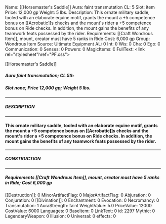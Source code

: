 Name: [[Horsemaster's Saddle]]
Aura: faint transmutation
CL: 5
Slot: item
Price: 12,000 gp
Weight: 5 lbs.
Description: This ornate military saddle, tooled with an elaborate equine motif, grants the mount a +5 competence bonus on [[Acrobatic]]s checks and the mount's rider a +5 competence bonus on Ride checks. In addition, the mount gains the benefits of any teamwork feats possessed by the rider.
Requirements: [[Craft Wondrous Item]], mount, creator must have 5 ranks in Ride
Cost: 6,000 gp
Group: Wondrous Item
Source: Ultimate Equipment
AL: 0
Int: 0
Wis: 0
Cha: 0
Ego: 0
Communication: 0
Senses: 0
Powers: 0
MagicItems: 0
FullText: <link rel="stylesheet"href="PF.css"><div class="heading"><p class="alignleft">[[Horsemaster's Saddle]]</p><div style="clear: both;"></div></div><div><h5><b>Aura </b>faint transmutation; <b>CL </b>5th</h5><h5><b>Slot </b>none; <b>Price </b>12,000 gp; <b>Weight </b>5 lbs.</h5></div><hr/><div><h5><b>DESCRIPTION</b></h5></div><hr/><div><h4><p>This ornate military saddle, tooled with an elaborate equine motif, grants the mount a +5 competence bonus on [[Acrobatic]]s checks and the mount's rider a +5 competence bonus on Ride checks. In addition, the mount gains the benefits of any teamwork feats possessed by the rider.</p></h4></div><hr/><div><h5><b>CONSTRUCTION</b></h5></div><hr/><div><h5><b>Requirements </b>[[Craft Wondrous Item]], <i>mount</i>, creator must have 5 ranks in Ride; <b>Cost </b>6,000 gp</h5></div>
[[Destruction]]: 0
MinorArtifactFlag: 0
MajorArtifactFlag: 0
Abjuration: 0
Conjuration: 0
[[Divination]]: 0
Enchantment: 0
Evocation: 0
Necromancy: 0
Transmutation: 1
AuraStrength: faint
WeightValue: 5.0
PriceValue: 12000
CostValue: 6000
Languages: 0
BaseItem: 0
LinkText: 0
id: 2297
Mythic: 0
LegendaryWeapon: 0
Illusion: 0
Universal: 0
effects: 0
